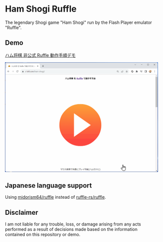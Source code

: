 # Ham Shogi Ruffle

The legendary Shogi game "Ham Shogi" run by the Flash Player emulator "Ruffle".

## Demo

[ハム将棋 非公式 Ruffle 動作手順デモ](https://c-loft.com/ham-shogi/)

![](img/ham.gif)

## Japanese language support

Using [midorism64/ruffle](https://github.com/midorism64/ruffle) instead of [ruffle-rs/ruffle](https://github.com/ruffle-rs/ruffle).

## Disclaimer

I am not liable for any trouble, loss, or damage arising from any acts performed as a result of decisions made based on the information contained on this repository or demo.
